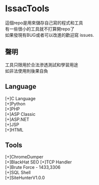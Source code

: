 # IssacTools
這個repo是用來儲存自己寫的程式和工具\
有一些很小的工具就不打算開repo了\
如果發現有BUG或者可以改進的歡迎寫 issues.

## 聲明
工具只限用於合法滲透測試和學習用途\
如非法使用則後果自負

## Language
[+]C Language  
[+]Python  
[+]PHP  
[+]ASP Classic   
[+]ASP.NET  
[+]JSP  
[+]HTML  

## Tools
[+]ChromeDumper\
[+]BlackHat SEO
[+]TCP Handler\
[+]Brute Force - 1433,3306\
[+]SQL Shell\
[+]SiteHunterV1.0.0